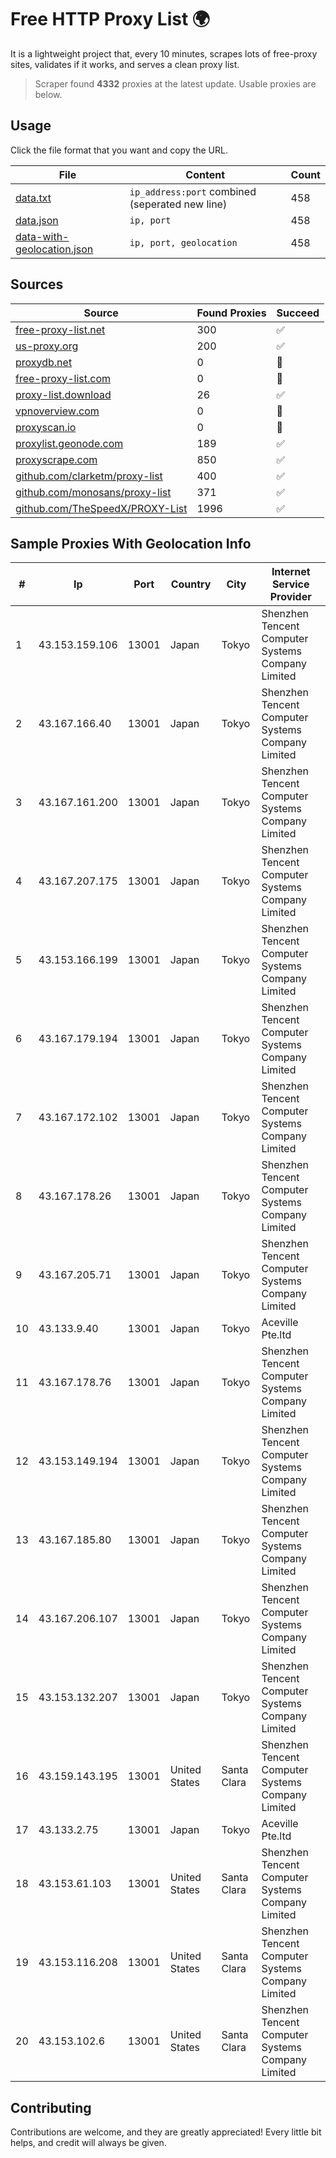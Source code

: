 
# Free HTTP Proxy List 🌍

It is a lightweight project that, every 10 minutes, scrapes lots of free-proxy sites, validates if it works, and serves a clean proxy list.


> Scraper found **4332** proxies at the latest update. Usable proxies are below.

## Usage

Click the file format that you want and copy the URL.


|File|Content|Count|
|----|-------|-----|
|[data.txt](https://raw.githubusercontent.com/themiralay/Proxy-List-World/master/data.txt)|`ip_address:port` combined (seperated new line)|458|
|[data.json](https://raw.githubusercontent.com/themiralay/Proxy-List-World/master/data.json)|`ip, port`|458|
|[data-with-geolocation.json](https://raw.githubusercontent.com/themiralay/Proxy-List-World/master/data-with-geolocation.json)|`ip, port, geolocation`|458|

## Sources

|Source|Found Proxies|Succeed|
|------|-------------|-------|
|[free-proxy-list.net](https://free-proxy-list.net)|300|✅|
|[us-proxy.org](https://www.us-proxy.org)|200|✅|
|[proxydb.net](http://proxydb.net)|0|🚫|
|[free-proxy-list.com](https://free-proxy-list.com/?page=&port=&type%5B%5D=http&type%5B%5D=https&up_time=0&search=Search)|0|🚫|
|[proxy-list.download](https://www.proxy-list.download/HTTP)|26|✅|
|[vpnoverview.com](https://vpnoverview.com/privacy/anonymous-browsing/free-proxy-servers)|0|🚫|
|[proxyscan.io](https://www.proxyscan.io)|0|🚫|
|[proxylist.geonode.com](https://proxylist.geonode.com/api/proxy-list?limit=300&page=1&sort_by=lastChecked&sort_type=desc&protocols=http,https)|189|✅|
|[proxyscrape.com](https://api.proxyscrape.com/v2/?request=displayproxies&protocol=http&timeout=10000&country=all&ssl=all&anonymity=all)|850|✅|
|[github.com/clarketm/proxy-list](https://raw.githubusercontent.com/clarketm/proxy-list/master/proxy-list-raw.txt)|400|✅|
|[github.com/monosans/proxy-list](https://raw.githubusercontent.com/monosans/proxy-list/main/proxies/http.txt)|371|✅|
|[github.com/TheSpeedX/PROXY-List](https://raw.githubusercontent.com/TheSpeedX/PROXY-List/master/http.txt)|1996|✅|


## Sample Proxies With Geolocation Info

|#|Ip|Port|Country|City|Internet Service Provider|
|-|--|----|-------|----|-------------------------|
|1|43.153.159.106|13001|Japan|Tokyo|Shenzhen Tencent Computer Systems Company Limited|
|2|43.167.166.40|13001|Japan|Tokyo|Shenzhen Tencent Computer Systems Company Limited|
|3|43.167.161.200|13001|Japan|Tokyo|Shenzhen Tencent Computer Systems Company Limited|
|4|43.167.207.175|13001|Japan|Tokyo|Shenzhen Tencent Computer Systems Company Limited|
|5|43.153.166.199|13001|Japan|Tokyo|Shenzhen Tencent Computer Systems Company Limited|
|6|43.167.179.194|13001|Japan|Tokyo|Shenzhen Tencent Computer Systems Company Limited|
|7|43.167.172.102|13001|Japan|Tokyo|Shenzhen Tencent Computer Systems Company Limited|
|8|43.167.178.26|13001|Japan|Tokyo|Shenzhen Tencent Computer Systems Company Limited|
|9|43.167.205.71|13001|Japan|Tokyo|Shenzhen Tencent Computer Systems Company Limited|
|10|43.133.9.40|13001|Japan|Tokyo|Aceville Pte.ltd|
|11|43.167.178.76|13001|Japan|Tokyo|Shenzhen Tencent Computer Systems Company Limited|
|12|43.153.149.194|13001|Japan|Tokyo|Shenzhen Tencent Computer Systems Company Limited|
|13|43.167.185.80|13001|Japan|Tokyo|Shenzhen Tencent Computer Systems Company Limited|
|14|43.167.206.107|13001|Japan|Tokyo|Shenzhen Tencent Computer Systems Company Limited|
|15|43.153.132.207|13001|Japan|Tokyo|Shenzhen Tencent Computer Systems Company Limited|
|16|43.159.143.195|13001|United States|Santa Clara|Shenzhen Tencent Computer Systems Company Limited|
|17|43.133.2.75|13001|Japan|Tokyo|Aceville Pte.ltd|
|18|43.153.61.103|13001|United States|Santa Clara|Shenzhen Tencent Computer Systems Company Limited|
|19|43.153.116.208|13001|United States|Santa Clara|Shenzhen Tencent Computer Systems Company Limited|
|20|43.153.102.6|13001|United States|Santa Clara|Shenzhen Tencent Computer Systems Company Limited|



## Contributing

Contributions are welcome, and they are greatly appreciated! Every
little bit helps, and credit will always be given.

